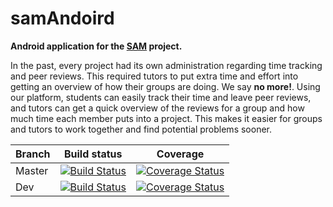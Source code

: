 # samAndoird
**Android application for the [SAM](https://github.com/cascer1/deltasam) project.**

In the past, every project had its own administration regarding time tracking and peer reviews. This required tutors to put extra time and effort into getting an overview of how their groups are doing. We say **no more!**. Using our platform, students can easily track their time and leave peer reviews, and tutors can get a quick overview of the reviews for a group and how much time each member puts into a project. This makes it easier for groups and tutors to work together and find potential problems sooner. 

 

|Branch|Build status|Coverage|
|---|---|---|
|Master|[![Build Status](https://travis-ci.org/cascer1/samAndroid.svg?branch=master)](https://travis-ci.org/cascer1/samAndroid)|[![Coverage Status](https://coveralls.io/repos/cascer1/samAndroid/badge.svg?branch=master&service=github)](https://coveralls.io/github/cascer1/samAndroid?branch=master)|
|Dev|[![Build Status](https://travis-ci.org/cascer1/samAndroid.svg?branch=Dev)](https://travis-ci.org/cascer1/samAndroid)|[![Coverage Status](https://coveralls.io/repos/cascer1/samAndroid/badge.svg?branch=master&service=github)](https://coveralls.io/github/cascer1/samAndroid?branch=Dev)|
